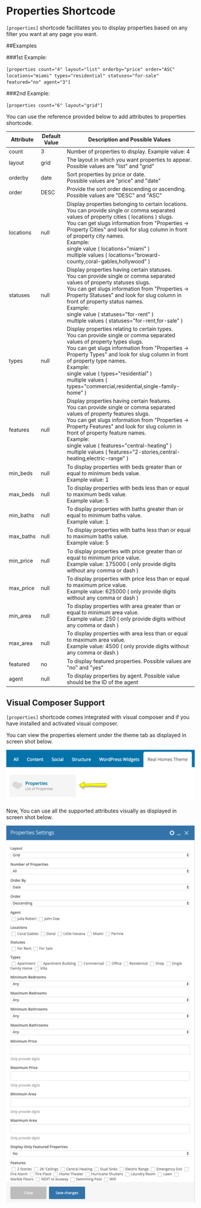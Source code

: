# Properties Shortcode

`[properties]` shortcode facilitates you to display properties based on any filter you want at any page you want.

##Examples

###1st Example:

`[properties count="4" layout="list" orderby="price" order="ASC" locations="miami" types="residential" statuses="for-sale" featured="no" agent="3"]`

###2nd Example:
 
`[properties count="6" layout="grid"]`

You can use the reference provided below to add attributes to properties shortcode.

|  Attribute  | Default Value  |  Description and Possible Values  |
|     ---     |  --- | --- |
| count	      | 3    | Number of properties to display. Example value: 4 |
| layout	  | grid | The layout in which you want properties to appear. <br>Possible values are "list" and "grid" |
| orderby	  | date | Sort properties by price or date. <br>Possible values are "price" and "date" |
| order	      | DESC | Provide the sort order descending or ascending. <br>Possible values are "DESC" and "ASC" |
| locations	  | null | Display properties belonging to certain locations.<br> You can provide single or comma separated values of property cities ( locations ) slugs.<br> You can get slugs information from "Properties → Property Cities" and look for slug column in front of property city names.<br> Example:<br> single value ( locations="miami" )<br> multiple values ( locations="broward-county,coral-gables,hollywood" ) |
| statuses    |	null | Display properties having certain statuses.<br> You can provide single or comma separated values of property statuses slugs.<br> You can get slugs information from "Properties → Property Statuses" and look for slug column in front of property status names.<br> Example:<br> single value ( statuses="for-rent" )<br> multiple values ( statuses="for-rent,for-sale" ) |
| types	      | null | Display properties relating to certain types.<br> You can provide single or comma separated values of property types slugs.<br> You can get slugs information from "Properties → Property Types" and look for slug column in front of property type names.<br> Example:<br> single value ( types="residential" )<br> multiple values ( types="commercial,residential,single-family-home" ) |
| features	  | null | Display properties having certain features.<br> You can provide single or comma separated values of property features slugs.<br> You can get slugs information from "Properties → Property Features" and look for slug column in front of property feature names.<br> Example:<br> single value ( features="central-heating" )<br> multiple values ( features="2-stories,central-heating,electric-range" ) |
| min_beds	  | null | To display properties with beds greater than or equal to minimum beds value. <br>Example value: 1 |
| max_beds	  | null | To display properties with beds less than or equal to maximum beds value. <br>Example value: 5 |
| min_baths	  | null | To display properties with baths greater than or equal to minimum baths value. <br>Example value: 1 |
| max_baths	  | null | To display properties with baths less than or equal to maximum baths value. <br>Example value: 5 |
| min_price	  | null | To display properties with price greater than or equal to minimum price value. <br>Example value: 175000 ( only provide digits without any comma or dash ) |
| max_price	  | null | To display properties with price less than or equal to maximum price value. <br>Example value: 625000 ( only provide digits without any comma or dash ) |
| min_area	  | null | To display properties with area greater than or equal to minimum area value. <br>Example value: 250 ( only provide digits without any comma or dash ) |
| max_area	  | null | To display properties with area less than or equal to maximum area value. <br>Example value: 4500 ( only provide digits without any comma or dash )| 
| featured    | no   | To display featured properties. Possible values are "no" and "yes" |
| agent    | null   | To display properties by agent. Possible value should be the ID of the agent |

## Visual Composer Support

`[properties]` shortcode comes integrated with visual composer and if you have installed and activated visual composer. 

You can view the properties element under the theme tab as displayed in screen shot below. 

![RealHomes Documentation](images/other-features/vc-add-element.png)

Now, You can use all the supported attributes visually as displayed in screen shot below. 

![RealHomes Documentation](images/other-features/vc-shortcode-settings.png)

